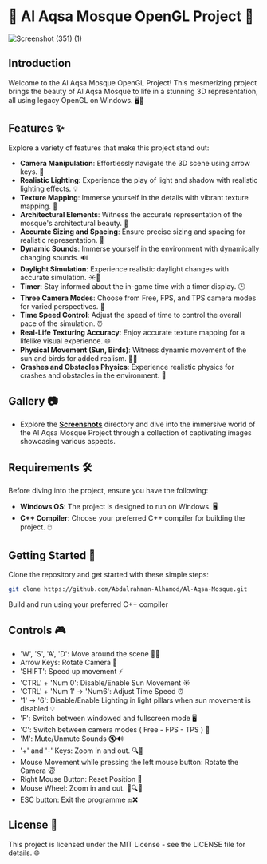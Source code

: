 # 🕌 Al Aqsa Mosque OpenGL Project 🌟

![Screenshot (351) (1)](https://github.com/Abdalrahman-Alhamod/Al-Aqsa-Mosque/assets/137921143/a0db1013-907f-4932-b737-25cfd06b6af8)


## Introduction

Welcome to the Al Aqsa Mosque OpenGL Project! This mesmerizing project brings the beauty of Al Aqsa Mosque to life in a stunning 3D representation, all using legacy OpenGL on Windows. 🖥️🏰

## Features ✨

Explore a variety of features that make this project stand out:

- **Camera Manipulation**: Effortlessly navigate the 3D scene using arrow keys. 📸
- **Realistic Lighting**: Experience the play of light and shadow with realistic lighting effects. 💡
- **Texture Mapping**: Immerse yourself in the details with vibrant texture mapping. 🌈
- **Architectural Elements**: Witness the accurate representation of the mosque's architectural beauty. 🏰
- **Accurate Sizing and Spacing**: Ensure precise sizing and spacing for realistic representation. 📏
- **Dynamic Sounds**: Immerse yourself in the environment with dynamically changing sounds. 🔊
- **Daylight Simulation**: Experience realistic daylight changes with accurate simulation. ☀️🌙
- **Timer**: Stay informed about the in-game time with a timer display. 🕒
- **Three Camera Modes**: Choose from Free, FPS, and TPS camera modes for varied perspectives. 🎥
- **Time Speed Control**: Adjust the speed of time to control the overall pace of the simulation. ⏰
- **Real-Life Texturing Accuracy**: Enjoy accurate texture mapping for a lifelike visual experience. 🌐
- **Physical Movement (Sun, Birds)**: Witness dynamic movement of the sun and birds for added realism. 🌅🦅
- **Crashes and Obstacles Physics**: Experience realistic physics for crashes and obstacles in the environment. 🚧

## Gallery 📷
- Explore the **[Screenshots](https://github.com/Abdalrahman-Alhamod/Al-Aqsa-Mosque/tree/main/Screenshots)** directory and dive into the immersive world of the Al Aqsa Mosque Project through a collection of captivating images showcasing various aspects.

## Requirements 🛠️

Before diving into the project, ensure you have the following:

- **Windows OS**: The project is designed to run on Windows. 🖥️
- **C++ Compiler**: Choose your preferred C++ compiler for building the project. 🖱️

## Getting Started 🚀

Clone the repository and get started with these simple steps:

```bash
git clone https://github.com/Abdalrahman-Alhamod/Al-Aqsa-Mosque.git
```
Build and run using your preferred C++ compiler

## Controls 🎮

- 'W', 'S', 'A', 'D': Move around the scene 🚶‍♂️
- Arrow Keys: Rotate Camera 🔄
- 'SHIFT': Speed up movement ⚡
- 'CTRL' + 'Num 0': Disable/Enable Sun Movement ☀️
- 'CTRL' + 'Num 1' -> 'Num6': Adjust Time Speed ⏰
- '1' -> '6': Disable/Enable Lighting in light pillars when sun movement is disabled 💡
- 'F': Switch between windowed and fullscreen mode 🖥️
- 'C': Switch between camera modes ( Free - FPS - TPS ) 🎥
- 'M': Mute/Unmute Sounds 🔇🔊
- '+' and '-' Keys: Zoom in and out. 🔍🔎
- Mouse Movement while pressing the left mouse button: Rotate the Camera 🐭
- Right Mouse Button: Reset Position 🔄
- Mouse Wheel: Zoom in and out. 🔄🔍🔎
- ESC button: Exit the programme 🔚❌
  

## License 📜
This project is licensed under the MIT License - see the LICENSE file for details. 🌐
